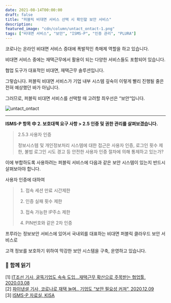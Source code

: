 ```yaml
---
date: 2021-08-14T00:00:00
draft: false
title: "퍼블릭 비대면 서비스 선택 시 확인할 보안 서비스"
description: 
featured_image: "cdn/column/untact_ontact-1.png"
tags: ["비대면 서비스", "보안", "ISMS-P", "인증 관리", "PLURA"]
---
```


코로나는 온라인 비대면 서비스 증대에 폭발적인 촉매제 역할을 하고 있습니다.

비대면 서비스 중에는 재택근무에서 활용이 되는 다양한 서비스들도 포함되어 있습니다.

협업 도구가 대표적인 비대면, 재택근무 솔루션입니다.

그렇습니다. 퍼블릭 비대면 서비스가 기업 내부 시스템 깊숙이 이렇게 빨리 진행될 줄은 전혀 예상했던 바가 아닙니다.

그러므로, 퍼블릭 비대면 서비스를 선택할 때 고려할 최우선은 “보안“입니다.

![untact_ontact](https://blog.plura.io/cdn/column/untact_ontact-1.png)
<!--more-->
--- 

**ISMS-P  항목 中 2. 보호대책 요구 사항 > 2.5 인증 및 권한 관리를 살펴보겠습니다.**
> 2.5.3 사용자 인증
>
> 정보시스템 및 개인정보처리 시스템에 대한 접근은 사용자 인증, 로그인 횟수 제한, 불법 로그인 시도 경고 등 안전한 사용자 인증 절차에 의해 통제하고 있는가?

이에 부합하도록 사용하려는 퍼블릭 서비스에 다음과 같은 보안 시스템이 있는지 반드시 살펴보아야 합니다.

사용자 인증에 대하여
> 1) 접속 세션 만료 시간제한
> 
> 2) 인증 실패 횟수 제한
> 
> 3)  접속 가능한 IP주소 제한
> 
> 4) PIN번호와 같은 2차 인증

프루라는 정보보안 서비스에 있어서 국내외를 대표하는 비대면 퍼블릭 클라우드 보안 서비스로

고객 정보를 보호하기 위하여 막강한 보안 시스템을 구축, 운영하고 있습니다.

### 📖 **함께 읽기**

[1] [IT조선 기사, 굴뚝기업도 속속 도입…재택근무 확산으로 주목받는 협업툴, 2020.03.08](https://bit.ly/2L1h75F)  
[2] [파이낸셜 기사, 코로나로 재택 늘며.. 기업도 “보안 필요성 커져”, 2020.12.09](https://bit.ly/3a4C3TI)  
[3] [ISMS-P 자료실, KISA](https://isms.kisa.or.kr/main/ispims/notice/)
